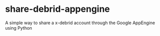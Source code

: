share-debrid-appengine
======================

A simple way to share a x-debrid account through the Google AppEngine using Python
